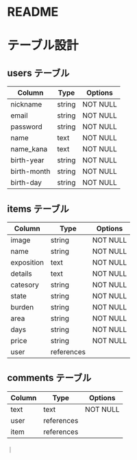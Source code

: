 # README

# テーブル設計

## users テーブル

| Column      | Type   | Options  |
| ----------- | ------ | ---------|
| nickname    | string | NOT NULL |
| email       | string | NOT NULL |
| password    | string | NOT NULL |
| name        | text   | NOT NULL |
| name_kana   | text   | NOT NULL |
| birth-year  | string | NOT NULL |
| birth-month | string | NOT NULL |
| birth-day   | string | NOT NULL |

## items テーブル

| Column     | Type         | Options     |
| ---------- | ------------ | ----------- |
| image      | string       | NOT NULL    |
| name       | string       | NOT NULL    |
| exposition | text         | NOT NULL    |
| details    | text         | NOT NULL    |
| catesory   | string       | NOT NULL    |
| state      | string       | NOT NULL    |
| burden     | string       | NOT NULL    |
| area       | string       | NOT NULL    |
| days       | string       | NOT NULL    |
| price      | string       | NOT NULL    |
| user       | references   |             |

## comments テーブル

| Column    | Type       | Options  |
| --------- | ---------- | -------- |
| text      | text       | NOT NULL |
| user      | references |          |
| item      | references |          |
｜
